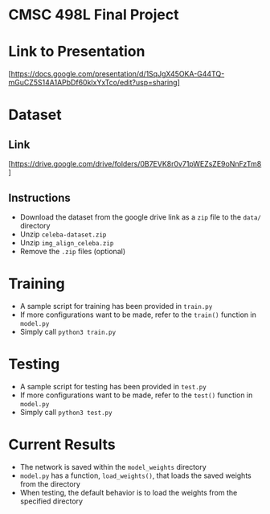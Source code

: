 # CMSC 498L Final Project

# Link to Presentation
[https://docs.google.com/presentation/d/1SqJgX45OKA-G44TQ-mGuCZ5S14A1APbDf60kIxYxTco/edit?usp=sharing]

# Dataset

## Link
[https://drive.google.com/drive/folders/0B7EVK8r0v71pWEZsZE9oNnFzTm8]

## Instructions
- Download the dataset from the google drive link as a `zip` file to the `data/` directory
- Unzip `celeba-dataset.zip`
- Unzip `img_align_celeba.zip`
- Remove the `.zip` files (optional)

# Training
- A sample script for training has been provided in `train.py`
- If more configurations want to be made, refer to the `train()` function in `model.py`
- Simply call `python3 train.py`

# Testing
- A sample script for testing has been provided in `test.py`
- If more configurations want to be made, refer to the `test()` function in `model.py`
- Simply call `python3 test.py`

# Current Results
- The network is saved within the `model_weights` directory
- `model.py` has a function, `load_weights()`, that loads the saved weights from the directory
- When testing, the default behavior is to load the weights from the specified directory
